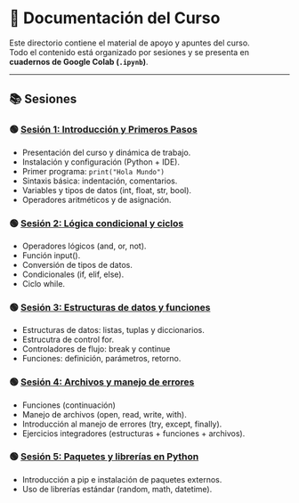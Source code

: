# 📘 Documentación del Curso

Este directorio contiene el material de apoyo y apuntes del curso.  
Todo el contenido está organizado por sesiones y se presenta en **cuadernos de Google Colab (`.ipynb`)**.

---

## 📚 Sesiones

### 🟢 [Sesión 1: Introducción y Primeros Pasos](./IPP_Sesion1.ipynb)
- Presentación del curso y dinámica de trabajo.  
- Instalación y configuración (Python + IDE).  
- Primer programa:  ```print("Hola Mundo") ```
- Sintaxis básica: indentación, comentarios.
- Variables y tipos de datos (int, float, str, bool).
- Operadores aritméticos y de asignación.

### 🟢 [Sesión 2: Lógica condicional y ciclos](./IPP_Sesion2.ipynb)
- Operadores lógicos (and, or, not). 
- Función input().
- Conversión de tipos de datos.
- Condicionales (if, elif, else).
- Ciclo while.

### 🟢 [Sesión 3: Estructuras de datos y funciones](./IPP_Sesion3.ipynb)
- Estructuras de datos: listas, tuplas y diccionarios.
- Estrucutra de control for.
- Controladores de flujo: break y continue
- Funciones: definición, parámetros, retorno.

### 🟢 [Sesión 4: Archivos y manejo de errores](./IPP_Sesion4.ipynb)
- Funciones (continuación)
- Manejo de archivos (open, read, write, with).
- Introducción al manejo de errores (try, except, finally).
- Ejercicios integradores (estructuras + funciones + archivos).

### 🟢 [Sesión 5: Paquetes y librerías en Python](./IPP_Sesion5.ipynb)
- Introducción a pip e instalación de paquetes externos.
- Uso de librerías estándar (random, math, datetime).

<!-- ### 🟢 Sesión 7: Automatización con scripts
- Desarrollo de scripts útiles: automatización de tareas sencillas.

### 🟢 Sesión 8: Mini herramientas en terminal
- Mini herramientas en terminal (calculadora, gestor de notas, etc.).

### 🟢 Sesión 9: Primeros pasos con Flask
- Introducción a Flask.
- Primera app web (Hello World).
- Explicación de rutas y plantillas básicas.

### 🟢 Sesión 10: Aplicaciones web con Flask
- Conectar un script de Python a Flask para mostrar resultados en la web.

### 🟡 Sesión 11: Evaluación final -->
